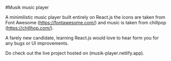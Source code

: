#Musik music player

A minimilistic music player built entirely on React.js the icons are taken from Font Awesome (https://fontawesome.com/) and music is taken from chillpop (https://chillhop.com/).

A farely new candidate, learning React.js would love to hear form you for any bugs or UI improvements.

Do check out the live project hosted on (musik-player.netlify.app).
